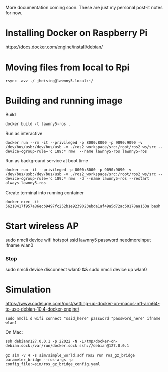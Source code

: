 More documentation coming soon. These are just my personal post-it notes for now.

# Installing Docker on Raspberry Pi
https://docs.docker.com/engine/install/debian/

# Moving files from local to Rpi
`rsync -avz ./ jheising@lawnny5.local:~/`

# Building and running image

Build

`docker build -t lawnny5-ros .`

Run as interactive

`docker run --rm -it --privileged -p 8000:8000 -p 9090:9090 -v /dev/bus/usb:/dev/bus/usb -v ./ros2_workspace/src:/root/ros2_ws/src --device-cgroup-rule='c 189:* rmw' --name lawnny5-ros lawnny5-ros`

Run as background service at boot time

`docker run -it --privileged -p 8000:8000 -p 9090:9090 -v /dev/bus/usb:/dev/bus/usb -v ./ros2_workspace/src:/root/ros2_ws/src --device-cgroup-rule='c 189:* rmw' -d --name lawnny5-ros --restart always lawnny5-ros`

Create terminal into running container

`docker exec -it 56218417f957a86ecb9497fc252b1e9239023ebda1af49a5d72ac50178aa153a bash`

# Start wireless AP
sudo nmcli device wifi hotspot ssid lawnny5 password needmoreinput ifname wlan0

### Stop
sudo nmcli device disconnect wlan0 && sudo nmcli device up wlan0

# Simulation
https://www.codeluge.com/post/setting-up-docker-on-macos-m1-arm64-to-use-debian-10.4-docker-engine/

`sudo nmcli d wifi connect "ssid_here" password "password_here" ifname wlan1`

On Mac:

`ssh debian@127.0.0.1 -p 22022 -N -L/tmp/docker-on-debian.sock:/var/run/docker.sock ssh://debian@127.0.0.1`


`gz sim -v 4 -s sim/simple_world.sdf`
`ros2 run ros_gz_bridge parameter_bridge --ros-args -p config_file:=sim/ros_gz_bridge_config.yaml`